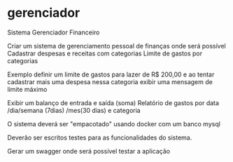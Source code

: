 # gerenciador
Sistema Gerenciador Financeiro

Criar um sistema de gerenciamento pessoal de finanças onde será possível
Cadastrar despesas e receitas com categorias
Limite de gastos por categorias 

Exemplo definir um limite de gastos para lazer de R$ 200,00 e ao tentar cadastrar mais uma despesa nessa categoria
exibir uma mensagem de limite máximo

Exibir um balanço de entrada e saída (soma)
Relatório de gastos por data /dia/semana (7dias) /mes(30 dias) e categoria

O sistema deverá ser "empacotado" usando docker com um banco mysql

Deverão ser escritos testes para as funcionalidades do sistema.

Gerar um swagger onde será possível testar a aplicação